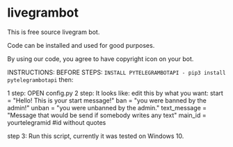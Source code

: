# livegrambot
This is free source livegram bot.

Code can be installed and used for good purposes.

By using our code, you agree to have copyright icon on your bot.


INSTRUCTIONS:
BEFORE STEPS:
`INSTALL PYTELEGRAMBOTAPI - pip3 install pytelegrambotapi`
then:

1 step: OPEN config.py
2 step: It looks like:
edit this by what you want:
start = "Hello! This is your start message!"
ban = "you were banned by the admin!"
unban = "you were unbanned by the admin."
text_message = "Message that would be send if somebody writes any text"
main_id = yourtelegramid #id without quotes

step 3:
Run this script, currently it was tested on Windows 10.
